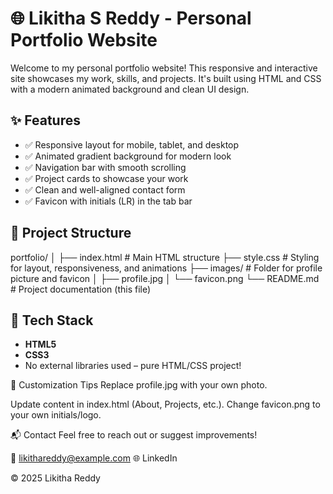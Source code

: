 # 🌐 Likitha S Reddy - Personal Portfolio Website

Welcome to my personal portfolio website! This responsive and interactive site showcases my work, skills, and projects. It's built using HTML and CSS with a modern animated background and clean UI design.

## ✨ Features

- ✅ Responsive layout for mobile, tablet, and desktop
- ✅ Animated gradient background for modern look
- ✅ Navigation bar with smooth scrolling
- ✅ Project cards to showcase your work
- ✅ Clean and well-aligned contact form
- ✅ Favicon with initials (LR) in the tab bar

## 📁 Project Structure

portfolio/
│
├── index.html # Main HTML structure
├── style.css # Styling for layout, responsiveness, and animations
├── images/ # Folder for profile picture and favicon
│ ├── profile.jpg
│ └── favicon.png
└── README.md # Project documentation (this file)


## 🌈 Tech Stack

- **HTML5**
- **CSS3**
- No external libraries used – pure HTML/CSS project!

📌 Customization Tips
Replace profile.jpg with your own photo.

Update content in index.html (About, Projects, etc.).
Change favicon.png to your own initials/logo.

📬 Contact
Feel free to reach out or suggest improvements!

📧 likithareddy@example.com
🌐 LinkedIn

© 2025 Likitha Reddy


